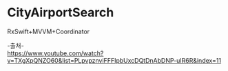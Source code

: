 # CityAirportSearch
RxSwift+MVVM+Coordinator

-출처-\
https://www.youtube.com/watch?v=TXgXpQNZO60&list=PLpvpznviFFFIpbUxcDQtDnAbDNP-uIR6R&index=11
